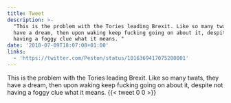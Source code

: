 ```yaml
---
title: Tweet
description: >-
  "This is the problem with the Tories leading Brexit. Like so many twats, they
  have a dream, then upon waking keep fucking going on about it, despite not
  having a foggy clue what it means. "
date: '2018-07-09T18:07:08+01:00'
links:
  - 'https://twitter.com/Peston/status/1016369417075200001'
---
```

This is the problem with the Tories leading Brexit. Like so many twats, they have a dream, then upon waking keep fucking going on about it, despite not having a foggy clue what it means. 
      {{< tweet 0 0 >}}
    
